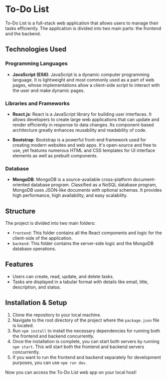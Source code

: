 # To-Do List

To-Do List is a full-stack web application that allows users to manage their tasks efficiently. The application is divided into two main parts: the frontend and the backend.

## Technologies Used

### Programming Languages

- **JavaScript (ES6)**: JavaScript is a dynamic computer programming language. It is lightweight and most commonly used as a part of web pages, whose implementations allow a client-side script to interact with the user and make dynamic pages.

### Libraries and Frameworks

- **React.js**: React is a JavaScript library for building user interfaces. It allows developers to create large web applications that can update and render efficiently in response to data changes. Its component-based architecture greatly enhances reusability and readability of code.

- **Bootstrap**: Bootstrap is a powerful front-end framework used for creating modern websites and web apps. It's open-source and free to use, yet features numerous HTML and CSS templates for UI interface elements as well as prebuilt components.

### Database

- **MongoDB**: MongoDB is a source-available cross-platform document-oriented database program. Classified as a NoSQL database program, MongoDB uses JSON-like documents with optional schemas. It provides high performance, high availability, and easy scalability.

## Structure

The project is divided into two main folders:

- `frontend`: This folder contains all the React components and logic for the client-side of the application.
- `backend`: This folder contains the server-side logic and the MongoDB database operations.

## Features

- Users can create, read, update, and delete tasks.
- Tasks are displayed in a tabular format with details like email, title, description, and status.

## Installation & Setup

1. Clone the repository to your local machine.
2. Navigate to the root directory of the project where the `package.json` file is located.
3. Run `npm install` to install the necessary dependencies for running both the frontend and backend concurrently.
4. Once the installation is complete, you can start both servers by running `npm start`. This will start both the frontend and backend servers concurrently.
5. If you want to run the frontend and backend separately for development purposes, you can use `npm run dev`.

Now you can access the To-Do List web app on your local host!
